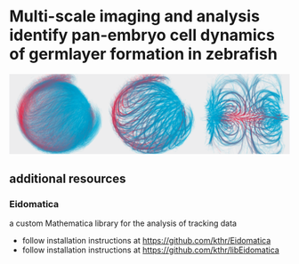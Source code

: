 # Multi-scale imaging and analysis identify pan-embryo cell dynamics of germlayer formation in zebrafish

![logo](./pics/logo.png)

## additional resources

### Eidomatica
a custom Mathematica library for the analysis of tracking data 

- follow installation instructions at https://github.com/kthr/Eidomatica 
- follow installation instructions at https://github.com/kthr/libEidomatica



